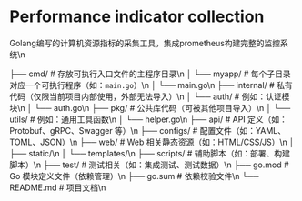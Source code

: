 # Performance indicator collection
Golang编写的计算机资源指标的采集工具，集成prometheus构建完整的监控系统\n

├── cmd/              # 存放可执行入口文件的主程序目录\n
│   └── myapp/        # 每个子目录对应一个可执行程序（如：`main.go`）\n
│       └── main.go\n
├── internal/         # 私有代码（仅限当前项目内部使用，外部无法导入）\n
│   └── auth/         # 例如：认证模块\n
│       └── auth.go\n
├── pkg/              # 公共库代码（可被其他项目导入）\n
│   └── utils/        # 例如：通用工具函数\n
│       └── helper.go\n
├── api/              # API 定义（如：Protobuf、gRPC、Swagger 等）\n
├── configs/          # 配置文件（如：YAML、TOML、JSON）\n
├── web/              # Web 相关静态资源（如：HTML/CSS/JS）\n
│   ├── static/\n
│   └── templates/\n
├── scripts/          # 辅助脚本（如：部署、构建脚本）\n
├── test/             # 测试相关（如：集成测试、测试数据）\n
├── go.mod            # Go 模块定义文件（依赖管理）\n
├── go.sum            # 依赖校验文件\n
└── README.md         # 项目文档\n